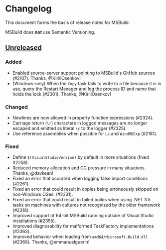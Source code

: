 # Changelog

This document forms the basis of release notes for MSBuild.

MSBuild does **not** use Semantic Versioning.

## [Unreleased]

### Added
* Enabled source-server support pointing to MSBuild's GitHub sources (#2107). Thanks, @KirillOsenkov!
* (Windows-only) When the `Copy` task fails to write to a file because it is in use, query the Restart Manager and log the process ID and name that holds the lock (#2301). Thanks, @KirillOsenkov!

### Changed
* Newlines are now allowed in property function expressions (#2324).
* Carriage return (`\r`) characters in logged messages are no longer escaped and emitted as literal `\r` to the logger (#2325).
* Use reference assemblies when possible for `Lc` and `WindMDExp` (#2181).

### Fixed
* Define `$(VisualStudioVersion)` by default in more situations (fixed #2258).
* Reduced memory allocation and GC pressure in many situations. Thanks, @davkean!
* Fixed an error that occurred when logging false import conditions (#2261).
* Fixed an error that could result in copies being erroneously skipped on non-Windows OSes. (#2331).
* Fixed an error that could result in failed builds when using .NET 3.5 tasks on machines with cultures not recognized by the older framework (#2318).
* Improved support of 64-bit MSBuild running outside of Visual Studio installations (#2355).
* Improved diagnosability for malformed TaskFactory implementations (#2363).
* Improved behavior when loading from `amd64/Microsoft.Build.dll` (#2368). Thanks, @emmanuelguerin!

[Unreleased]: https://github.com/Microsoft/msbuild/compare/vs15.3...HEAD
